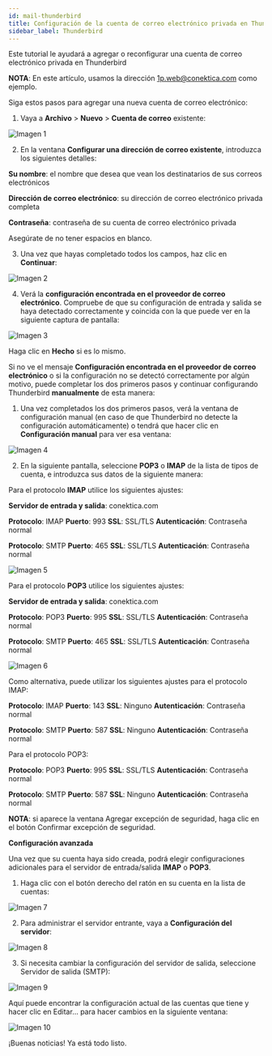 ```yaml
---
id: mail-thunderbird
title: Configuración de la cuenta de correo electrónico privada en Thunderbird
sidebar_label: Thunderbird
---
```

Este tutorial le ayudará a agregar o reconfigurar una cuenta de correo electrónico privada en Thunderbird

**NOTA**: En este artículo, usamos la dirección 1p.web@conektica.com como ejemplo. 

Siga estos pasos para agregar una nueva cuenta de correo electrónico: 

1. Vaya a **Archivo** > **Nuevo** > **Cuenta de correo** existente: 

![Imagen 1](https://raw.githubusercontent.com/adanuriplata/cnk-external-doku/master/static/img/ThunderBird/W1.png)

2. En la ventana **Configurar una dirección de correo existente**, introduzca los siguientes detalles: 

**Su nombre**: el nombre que desea que vean los destinatarios de sus correos electrónicos 

**Dirección de correo electrónico**: su dirección de correo electrónico privada completa 

**Contraseña**: contraseña de su cuenta de correo electrónico privada

Asegúrate de no tener espacios en blanco. 

3. Una vez que hayas completado todos los campos, haz clic en **Continuar**: 

![Imagen 2](https://raw.githubusercontent.com/adanuriplata/cnk-external-doku/master/static/img/ThunderBird/W2.png)

4. Verá la **configuración encontrada en el proveedor de correo electrónico**. 
Compruebe de que su configuración de entrada y salida se haya detectado correctamente y coincida con la que puede ver en la siguiente captura de pantalla: 

![Imagen 3](https://raw.githubusercontent.com/adanuriplata/cnk-external-doku/master/static/img/ThunderBird/W3.png)

Haga clic en **Hecho** si es lo mismo. 


Si no ve el mensaje **Configuración encontrada en el proveedor de correo electrónico** o si la configuración no se detectó correctamente por algún motivo, puede completar los dos primeros pasos y continuar configurando Thunderbird **manualmente** de esta manera: 

1. Una vez completados los dos primeros pasos, verá la ventana de configuración manual (en caso de que Thunderbird no detecte la configuración automáticamente) o tendrá que hacer clic en **Configuración manual** para ver esa ventana: 

![Imagen 4](https://raw.githubusercontent.com/adanuriplata/cnk-external-doku/master/static/img/ThunderBird/W3.1.png)

2. En la siguiente pantalla, seleccione **POP3** o **IMAP** de la lista de tipos de cuenta, e introduzca sus datos de la siguiente manera: 

Para el protocolo **IMAP** utilice los siguientes ajustes: 

**Servidor de entrada y salida**: conektica.com

**Protocolo**: IMAP **Puerto**: 993 **SSL**: SSL/TLS **Autenticación**: Contraseña normal

**Protocolo**: SMTP **Puerto**: 465 **SSL**: SSL/TLS **Autenticación**: Contraseña normal 

![Imagen 5](https://raw.githubusercontent.com/adanuriplata/cnk-external-doku/master/static/img/ThunderBird/W4.png)

Para el protocolo **POP3** utilice los siguientes ajustes: 

**Servidor de entrada y salida**: conektica.com 

**Protocolo**: POP3 **Puerto**: 995 **SSL**: SSL/TLS **Autenticación**: Contraseña normal

**Protocolo**: SMTP **Puerto**: 465 **SSL**: SSL/TLS **Autenticación**: Contraseña normal 

![Imagen 6](https://raw.githubusercontent.com/adanuriplata/cnk-external-doku/master/static/img/ThunderBird/W5.png)

Como alternativa, puede utilizar los siguientes ajustes para el protocolo IMAP: 

**Protocolo**: IMAP **Puerto**: 143 **SSL**: Ninguno **Autenticación**: Contraseña normal 

**Protocolo**: SMTP **Puerto**: 587 **SSL**: Ninguno **Autenticación**: Contraseña normal 

Para el protocolo POP3: 

**Protocolo**: POP3 **Puerto**: 995 **SSL**: SSL/TLS **Autenticación**: Contraseña normal 

**Protocolo**: SMTP **Puerto**: 587 **SSL**: Ninguno **Autenticación**: Contraseña normal

**NOTA**: si aparece la ventana Agregar excepción de seguridad, haga clic en el botón Confirmar excepción de seguridad. 


**Configuración avanzada** 
 
Una vez que su cuenta haya sido creada, podrá elegir configuraciones adicionales para el servidor de entrada/salida **IMAP** o **POP3**. 

1. Haga clic con el botón derecho del ratón en su cuenta en la lista de cuentas: 

![Imagen 7](https://raw.githubusercontent.com/adanuriplata/cnk-external-doku/master/static/img/ThunderBird/W6.png)

2. Para administrar el servidor entrante, vaya a **Configuración del servidor**:

![Imagen 8](https://raw.githubusercontent.com/adanuriplata/cnk-external-doku/master/static/img/ThunderBird/W7.png)

3. Si necesita cambiar la configuración del servidor de salida, seleccione Servidor de salida (SMTP):

![Imagen 9](https://raw.githubusercontent.com/adanuriplata/cnk-external-doku/master/static/img/ThunderBird/W8.png)

Aquí puede encontrar la configuración actual de las cuentas que tiene y hacer clic en Editar... para hacer cambios en la siguiente ventana: 

![Imagen 10](https://raw.githubusercontent.com/adanuriplata/cnk-external-doku/master/static/img/ThunderBird/W9.png)

¡Buenas noticias! Ya está todo listo. 



